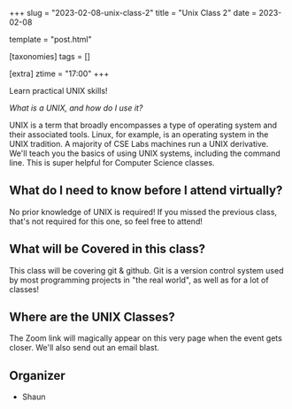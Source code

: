 +++
slug = "2023-02-08-unix-class-2"
title = "Unix Class 2"
date = 2023-02-08

template = "post.html"

[taxonomies]
tags = []

[extra]
ztime = "17:00"
+++

Learn practical UNIX skills!

<!-- more -->

*What is a UNIX, and how do I use it?*

UNIX is a term that broadly encompasses a type of operating system and their associated tools. Linux, for example, is an operating system
in the UNIX tradition. A majority of CSE Labs machines run a UNIX derivative. We'll teach you the basics of using UNIX systems, including
the command line. This is super helpful for Computer Science classes.

## What do I need to know before I attend virtually?

No prior knowledge of UNIX is required!
If you missed the previous class, that's not required for this one, so feel free to attend!

## What will be Covered in this class?

This class will be covering git & github. 
Git is a version control system used by most programming projects in "the real world", as well as for a lot of classes!

## Where are the UNIX Classes?

The Zoom link will magically appear on this very page when the event gets closer. We'll also send out an email blast.


## Organizer
* Shaun

